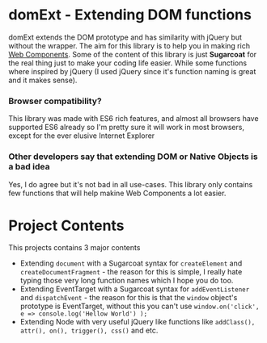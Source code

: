 # domExt - Extending DOM functions
domExt extends the DOM prototype and has similarity with jQuery but without the wrapper. The aim for this library is to help you in making rich [Web Components](https://developer.mozilla.org/en-US/docs/Web/Web_Components). Some of the content of this library is just **Sugarcoat** for the real thing just to make your coding life easier. While some functions where inspired by jQuery (I used jQuery since it's function naming is great and it makes sense).

### Browser compatibility?

This library was made with ES6 rich features, and almost all browsers have supported ES6 already so I'm pretty sure it will work in most browsers, except for the ever elusive Internet Explorer

### Other developers say that extending DOM or Native Objects is a bad idea

Yes, I do agree but it's not bad in all use-cases. This library only contains few functions that will help makine Web Components a lot easier.

# Project Contents

This projects contains 3 major contents

- Extending `document` with a Sugarcoat syntax for `createElement` and `createDocumentFragment` - the reason for this is simple, I really hate typing those very long function names which I hope you do too.
- Extending EventTarget with a Sugarcoat syntax for `addEventListener` and `dispatchEvent` - the reason for this is that the `window` object's prototype is EventTarget, without this you can't use ```window.on('click', e => console.log('Hellow World') );```
- Extending Node with very useful jQuery like functions like `addClass(), attr(), on(), trigger(), css()` and etc.



